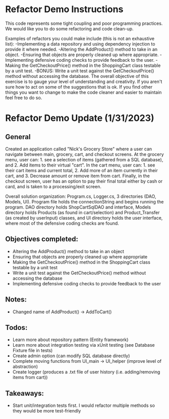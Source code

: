 ﻿# Refactor Demo Instructions

This code represents some tight coupling and poor programming practices. We would like you to do some refactoring and code clean-up.

Examples of refactors you could make include (this is not an exhaustive list):
-Implementing a data repository and using dependency injection to provide it where needed.
-Altering the AddProduct() method to take in an object.
-Ensuring that objects are properly cleaned up where appropriate.
-Implementing defensive coding checks to provide feedback to the user.
-Making the GetCheckoutPrice() method in the ShoppingCart class testable by a unit test.
-BONUS: Write a unit test against the GetCheckoutPrice() method without accessing the database.
The overall objective of this exercise is to gauge your level of understanding and creativity. If you aren't sure how to act on some of the suggestions that is ok. If you find other things you want to change to make the code cleaner and easier to maintain feel free to do so.

# Refactor Demo Update (1/31/2023)

## General

Created an application called "Nick's Grocery Store" where a user can navigate between main, grocery, cart, and checkout screens. At the grocery menu, user can: 1. see a selection of items (gathered from a SQL database), and 2. Add items to their virtual "cart". In the cart menu, user can: 1. see their cart items and current total, 2. Add more of an item currently in their cart, and 3. Decrease amount or remove item from cart. Finally, in the checkout screen, user has an option to pay their final total either by cash or card, and is taken to a processing/exit screen.

Overall solution organization: Program.cs, Logger.cs, 3 directories (DAO, Models, UI). Program file holds the connectionString and begins running the program. DAO directory holds ShopCartSqlDAO and interface, Models directory holds Products (as found in cart/selection) and Product_Transfer (as created by userInput) classes, and UI directory holds the user interface, where most of the defensive coding checks are found.

## Objectives completed:

- Altering the AddProduct() method to take in an object
- Ensuring that objects are properly cleaned up where appropriate
- Making the GetCheckoutPrice() method in the ShoppingCart class testable by a unit test
- Write a unit test against the GetCheckoutPrice() method without accessing the database
- Implementing defensive coding checks to provide feedback to the user

## Notes:

- Changed name of AddProduct() -> AddToCart()

## Todos:

- Learn more about repository pattern (Entity framework)
- Learn more about integration testing via xUnit testing (see Database Fixture file in tests)
- Create admin option (can modify SQL database directly)
- Complete moving functions from UI_main -> UI_helper (improve level of abstraction)
- Create logger (produces a .txt file of user history (i.e. adding/removing items from cart))

## Takeaways:

- Start unit/integration tests first. I would refactor multiple methods so they would be more test-friendly
